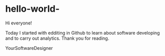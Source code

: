 # hello-world-

Hi everyone!

Today I started with edditing in Github to learn about software developing and to carry out analytics. 
Thank you for reading. 

YourSoftwareDesigner 
